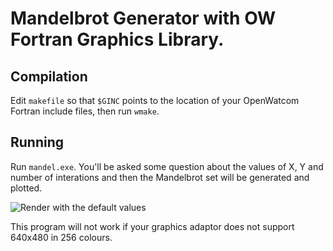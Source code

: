 # Mandelbrot Generator with OW Fortran Graphics Library.

## Compilation

Edit `makefile` so that `$GINC` points to the location of your OpenWatcom Fortran include files, then run `wmake`.

## Running

Run `mandel.exe`.  You'll be asked some question about the values of X, Y and number of interations and then the Mandelbrot set will be generated and plotted.

![Render with the default values](https://pbs.twimg.com/media/DFSHNYpXUAAD1vg.jpg)

This program will not work if your graphics adaptor does not support 640x480 in 256 colours.
